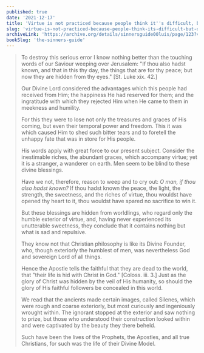 ```yaml
---
published: true
date: '2021-12-17'
title: 'Virtue is not practiced because people think it''s difficult, but don''t know its secret beauty and hidden value'
slug: 'virtue-is-not-practiced-because-people-think-its-difficult-but-dont-know-its-secret-beauty-and-hidden-value'
archiveLink: 'https://archive.org/details/sinnersguide00luis/page/123?view=theater'
bookSlug: 'the-sinners-guide'
---
```


> To destroy this serious error I know nothing better than the touching words of our Saviour weeping over Jerusalem: "If thou also hadst known, and that in this thy day, the things that are for thy peace; but now they are hidden from thy eyes." [St. Luke xix. 42.]
> 
> Our Divine Lord considered the advantages which this people had received from Him; the happiness He had reserved for them; and the ingratitude with which they rejected Him when He came to them in meekness and humility.
> 
> For this they were to lose not only the treasures and graces of His coming, but even their temporal power and freedom. This it was which caused Him to shed such bitter tears and to foretell the unhappy fate that was in store for His people.
> 
> His words apply with great force to our present subject. Consider the inestimable riches, the abundant graces, which accompany virtue; yet it is a stranger, a wanderer on earth. Men seem to be blind to these divine blessings.
> 
> Have we not, therefore, reason to weep and to cry out: *O man, if thou also hadst known?* If thou hadst known the peace, the light, the strength, the sweetness, and the riches of virtue, thou wouldst have opened thy heart to it, thou wouldst have spared no sacrifice to win it.
> 
> But these blessings are hidden from worldlings, who regard only the humble exterior of virtue, and, having never experienced its unutterable sweetness, they conclude that it contains nothing but what is sad and repulsive.
> 
> They know not that Christian philosophy is like its Divine Founder, who, though exteriorly the humblest of men, was nevertheless God and sovereign Lord of all things.
> 
> Hence the Apostle tells the faithful that they are dead to the world, that "their life is hid with Christ in God." [Coloss. iii. 3.] Just as the glory of Christ was hidden by the veil of His humanity, so should the glory of His faithful followers be concealed in this world.
> 
> We read that the ancients made certain images, called Silenes, which were rough and coarse exteriorly, but most curiously and ingeniously wrought within. The ignorant stopped at the exterior and saw nothing to prize, but those who understood their construction looked within and were captivated by the beauty they there beheld.
> 
> Such have been the lives of the Prophets, the Apostles, and all true Christians, for such was the life of their Divine Model.